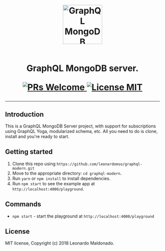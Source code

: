 

<h1 align="center">
<br>
  <a href="https://github.com/leonardomso/graphql-mongodb-server"><img src="https://i.imgur.com/oqzv1MX.png" alt="GraphQL MongoDB" width=128"></a>
<br>
<br>

<p align="center">GraphQL MongoDB server. </p>

<p align="center">
  <a href="http://makeapullrequest.com">
    <img src="https://img.shields.io/badge/PRs-welcome-brightgreen.svg?style=flat-square" alt="PRs Welcome">
  </a>
  <a href="https://opensource.org/licenses/MIT">
    <img src="https://img.shields.io/badge/license-MIT-blue.svg?style=flat-square" alt="License MIT">
  </a>
</p>

<hr />

## Introduction

This is a GraphQL MongoDB Server project, with support for subscriptions using GraphQL Yoga, modularized schema, etc. All you need to do is clone, install and you're ready to start.

## Getting started

1. Clone this repo using `https://github.com/leonardomso/graphql-modern.git`
2. Move to the appropriate directory: `cd graphql-modern`.<br />
3. Run `yarn` or `npm install` to install dependencies.<br />
4. Run `npm start` to see the example app at `http://localhost:4000/playground`.

## Commands

- `npm start` - start the playground at `http://localhost:4000/playground`

## License

MIT license, Copyright (c) 2018 Leonardo Maldonado.
